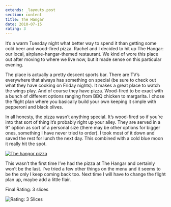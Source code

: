 ```yaml
---
extends: _layouts.post
section: content
title: The Hangar
date: 2010-07-15
rating: 3
---
```


It’s a warm Tuesday night what better way to spend it than getting some cold beer and wood-fired pizza. Rachel and I decided to hit up The Hangar: our local, airplane-hangar-themed restaurant. We kind of wore this place out after moving to where we live now, but it made sense on this particular evening.

The place is actually a pretty descent sports bar. There are TV’s everywhere that always has something on special (be sure to check out what they have cooking on Friday nights). It makes a great place to watch the wings play. And of course they have pizza. Wood-fired to be exact with a bunch of different options ranging from BBQ chicken to margarita. I chose the flight plan where you basically build your own keeping it simple with pepperoni and black olives. 

In all honesty, the pizza wasn’t anything special. It’s wood-fired so if you’re into that sort of thing it’s probably right up your alley. They are served in a 9" option as sort of a personal size (there may be other options for bigger ones, something I have never tried to order). I took most of it down and saved the rest for lunch the next day. This combined with a cold blue moon it really hit the spot. 

[![The hangor pizza](http://farm6.static.flickr.com/5282/5198516439_041291b41e.jpg)](http://www.flickr.com/photos/joefearnley/5198516439/ "The hangor pizza by joefearnley, on Flickr")

This wasn’t the first time I’ve had the pizza at The Hangar and certainly won’t be the last. I’ve tried a few other things on the menu and it seems to be the only I keep coming back too. Next time I will have to change the flight plan up, maybe add a little flair.

Final Rating: 3 slices

![Rating: 3 Slices](/assets/img/pizza3_sm.jpg)